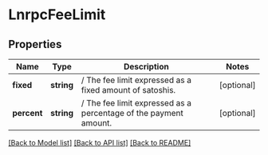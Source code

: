 # LnrpcFeeLimit

## Properties
Name | Type | Description | Notes
------------ | ------------- | ------------- | -------------
**fixed** | **string** | / The fee limit expressed as a fixed amount of satoshis. | [optional] 
**percent** | **string** | / The fee limit expressed as a percentage of the payment amount. | [optional] 

[[Back to Model list]](../README.md#documentation-for-models) [[Back to API list]](../README.md#documentation-for-api-endpoints) [[Back to README]](../README.md)


